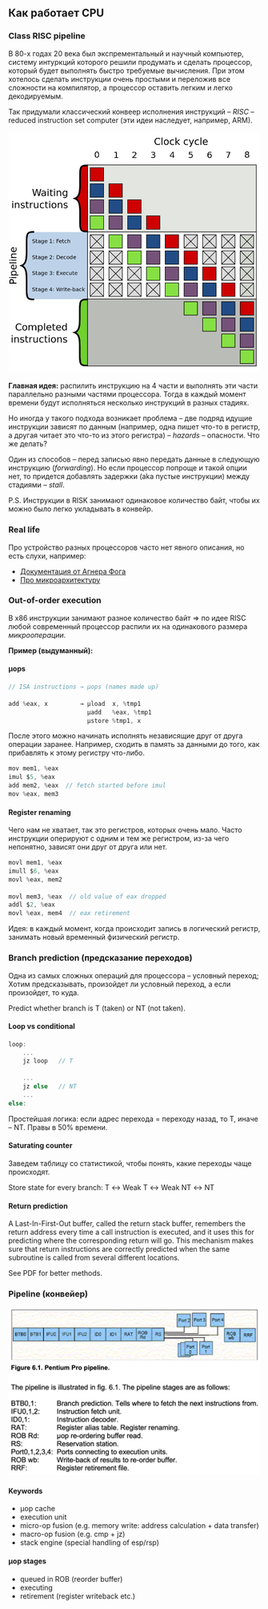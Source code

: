 ## Как работает CPU

### Class RISC pipeline

В 80-х годах 20 века был экспрементальный и научный компьютер, систему интуркций которого решили продумать
и сделать процессор, который будет выполнять быстро требуемые вычисления. При этом хотелось сделать инструкции очень простыми и переложив все сложности на компилятор, а процессор оставить легким и легко декодируемым.

Так придумали классический конвеер исполнения инструкций – _RISC_ – reduced instruction set computer (эти идеи наследует, например, ARM).

![risc](https://github.com/kristinadriam/hse-notes/blob/main/second-year/caos/images/risc.png?raw=true)

__Главная идея:__ распилить инструкцию на 4 части и выполнять эти части параллельно
разными частями процессора. Тогда в каждый момент времени будут исполняться несколько инструкций в разных стадиях.

Но иногда у такого подхода возникает проблема – две подряд идущие инструкции зависят по данным (например,
одна пишет что-то в регистр, а другая читает это что-то из этого регистра) – _hazards_ – опасности. Что же делать?

Один из способов – перед записью явно передать данные в следующую инструкцию (_forwarding_). Но если
процессор попроще и такой опции нет, то придется добавлять задержки (aka пустые инструкции) между стадиями – _stall_.

P.S. Инструкции в RISK занимают одинаковое количество байт, чтобы их можно было легко укладывать в конвейр.

### Real life

Про устройство разных процессоров часто нет явного описания, но есть слухи, например:

- [Документация от Агнера Фога](https://agner.org/optimize/#manuals)
- [Про микроархитектуру](https://agner.org/optimize/microarchitecture.pdf)

### Out-of-order execution

В x86 инструкции занимают разное количество байт => по идее RISC любой современный процессор распили их на одинакового размера _микрооперации_.

__Пример (выдуманный):__

#### µops

```c
// ISA instructions → µops (names made up)

add %eax, x         → µload  x, %tmp1
                      µadd   %eax, %tmp1
                      µstore %tmp1, x

```

После этого можно начинать исполнять независящие друг от друга операции заранее. Например, сходить в память за данными до того, как прибавлять к этому регистру что-либо.

```c
mov mem1, %eax
imul $5, %eax
add mem2, %eax  // fetch started before imul
mov %eax, mem3
```

#### Register renaming

Чего нам не хватает, так это регистров, которых очень мало. Часто инструкции оперируют с одним и тем же регистром, 
из-за чего непонятно, зависят они друг от друга или нет.

```c
movl mem1, %eax
imull $6, %eax
movl %eax, mem2

movl mem3, %eax  // old value of eax dropped
addl $2, %eax
movl %eax, mem4  // eax retirement
```

Идея: в каждый момент, когда происходит запись в логический регистр, занимать новый временный физический регистр.

### Branch prediction (предсказание переходов)

Одна из самых сложных операций для процессора – условный переход; Хотим предсказывать, произойдет ли условный переход, а если произойдет, то куда.

Predict whether branch is T (taken) or NT (not taken).

#### Loop vs conditional

```c
loop:
    ...
    jz loop   // T

    ...
    jz else   // NT
    ...
else:
```

Простейшая логика: если адрес перехода = переходу назад, то T, иначе – NT.
Правы в 50% времени.

#### Saturating counter

Заведем таблицу со статистикой, чтобы понять, какие переходы чаще происходят.

Store state for every branch: T ↔ Weak T ↔ Weak NT ↔ NT

#### Return prediction

A Last-In-First-Out buffer, called the return stack buffer, remembers the return address every time a call instruction is executed, and it uses this for predicting where the corresponding return will go. This mechanism makes sure that return instructions are correctly predicted when the same subroutine is called from several different locations.

See PDF for better methods.

### Pipeline (конвейер)

![pipeline](https://github.com/kristinadriam/hse-notes/blob/main/second-year/caos/images/pipeline.png?raw=true)

#### Keywords

- µop cache
- execution unit
- micro-op fusion (e.g. memory write: address calculation + data transfer)
- macro-op fusion (e.g. cmp + jz)
- stack engine (special handling of esp/rsp)

#### µop stages

- queued in ROB (reorder buffer)
- executing
- retirement (register writeback etc.)
